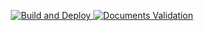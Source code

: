 <p align="center">
<a href="https://github.com/blahcat/blahcat.github.io/actions/workflows/build.yml"><img title="Build and Deploy" src="https://github.com/blahcat/blahcat.github.io/actions/workflows/build.yml/badge.svg"> </a>
<a href="https://github.com/blahcat/blahcat.github.io/actions/workflows/check.yml"><img title="Documents Validation" src="https://github.com/blahcat/blahcat.github.io/actions/workflows/check.yml/badge.svg"> </a>
</p>

<!--
If you read this, it really means you have nothing better to do ...
-->
